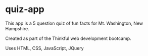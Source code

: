# quiz-app
This app is a 5 question quiz of fun facts for Mt. Washington, New Hampshire.

Created as part of the Thinkful web development bootcamp. 

Uses HTML, CSS, JavaScript, JQuery
